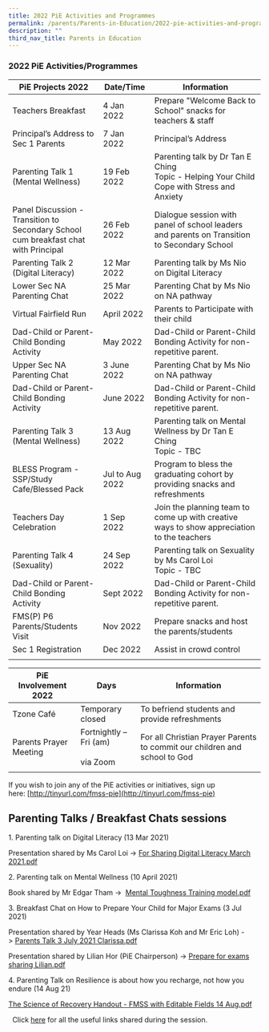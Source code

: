 ```yaml
---
title: 2022 PiE Activities and Programmes
permalink: /parents/Parents-in-Education/2022-pie-activities-and-programmes/
description: ""
third_nav_title: Parents in Education
---
```

### 2022 PiE Activities/Programmes

| PiE Projects 2022 | Date/Time | Information |
|---|---|---|
| Teachers Breakfast | 4 Jan 2022 | Prepare "Welcome Back to School" snacks for teachers & staff |
| Principal’s Address to Sec 1 Parents | 7 Jan 2022 | Principal’s Address |
| Parenting Talk 1 (Mental Wellness) | 19 Feb 2022 | Parenting talk by Dr Tan E Ching<br>Topic - Helping Your Child Cope with Stress and Anxiety |
| Panel Discussion - Transition to<br>Secondary School cum breakfast chat with Principal<br>  | 26 Feb 2022 | Dialogue session with panel of school leaders and parents on Transition to Secondary School |
| Parenting Talk 2 (Digital Literacy) | 12 Mar 2022 | Parenting talk by Ms Nio on Digital Literacy |
| Lower Sec NA Parenting Chat | 25 Mar 2022 | Parenting Chat by Ms Nio on NA pathway |
| Virtual Fairfield Run | April 2022 | Parents to Participate with their child |
| Dad-Child or Parent-Child Bonding Activity | May 2022 | Dad-Child or Parent-Child Bonding Activity for non-repetitive parent. |
| Upper Sec NA Parenting Chat | 3 June 2022 | Parenting Chat by Ms Nio on NA pathway |
| Dad-Child or Parent-Child Bonding Activity | June 2022 | Dad-Child or Parent-Child Bonding Activity for non-repetitive parent. |
| Parenting Talk 3 (Mental Wellness) | 13 Aug 2022 | Parenting talk on Mental Wellness by Dr Tan E Ching<br>Topic - TBC |
| BLESS Program - SSP/Study Cafe/Blessed Pack | Jul to Aug 2022 | Program to bless the graduating cohort by providing snacks and refreshments |
| Teachers Day Celebration | 1 Sep 2022 | Join the planning team to come up with creative ways to show appreciation to the teachers |
| Parenting Talk 4 (Sexuality) | 24 Sep 2022 | Parenting talk on Sexuality by Ms Carol Loi<br>Topic - TBC |
| Dad-Child or Parent-Child Bonding Activity | Sept 2022 | Dad-Child or Parent-Child Bonding Activity for non-repetitive parent. |
| FMS(P) P6 Parents/Students Visit | Nov 2022 | Prepare snacks and host the parents/students |
| Sec 1 Registration | Dec 2022 | Assist in crowd control |
|  |  |  |

| PiE Involvement 2022 | Days | Information |
|---|---|---|
| Tzone Café | Temporary closed  | To befriend students and provide refreshments |
| Parents Prayer Meeting | Fortnightly – Fri (am) <br><br>via Zoom | For all Christian Prayer Parents to commit our children and school to God  |
|  |  |  |

If you wish to join any of the PiE activities or initiatives, sign up here: [http://tinyurl.com/fmss-pie](http://tinyurl.com/fmss-pie)  

Parenting Talks / Breakfast Chats sessions
------------------------------------------

1\. Parenting talk on Digital Literacy (13 Mar 2021)

Presentation shared by Ms Carol Loi -> [For Sharing Digital Literacy March 2021.pdf](https://fairfieldmethodistsec-moe-edu-sg-admin.cwp.sg/qql/slot/u618/2021/Parents/PiE/For%20Sharing%20Digital%20Literacy%20March%202021.pdf)

  

2\. Parenting talk on Mental Wellness (10 April 2021)

Book shared by Mr Edgar Tham ->  [Mental Toughness Training model.pdf](https://fairfieldmethodistsec-moe-edu-sg-admin.cwp.sg/qql/slot/u618/2021/Parents/PiE/Mental%20Toughness%20Training%20model.pdf)  

  

3\. Breakfast Chat on How to Prepare Your Child for Major Exams (3 Jul 2021)

Presentation shared by Year Heads (Ms Clarissa Koh and Mr Eric Loh) -> [Parents Talk 3 July 2021 Clarissa.pdf](https://fairfieldmethodistsec-moe-edu-sg-admin.cwp.sg/qql/slot/u618/2021/Parents/PiE/Parents%20Talk%203%20July%202021%20Clarissa.pdf) 

Presentation shared by Lilian Hor (PiE Chairperson) -> [Prepare for exams sharing Lilian.pdf](https://fairfieldmethodistsec-moe-edu-sg-admin.cwp.sg/qql/slot/u618/2021/Parents/PiE/Prepare%20for%20exams%20sharing%20Lilian.pdf) 

  

4\. Parenting Talk on Resilience is about how you recharge, not how you endure (14 Aug 21)

[The Science of Recovery Handout - FMSS with Editable Fields 14 Aug.pdf](https://fairfieldmethodistsec.moe.edu.sg/qql/slot/u618/2021/Parents/PiE/The%20Science%20of%20Recovery%20Handout%20-%20FMSS%20with%20Editable%20Fields%2014%20Aug.pdf)  

  Click [here](https://fairfieldmethodistsec-moe-edu-sg-admin.cwp.sg/parents/partners-in-education/2021-pie-activities-programmes/parenting-talk-on-resilience-useful-links) for all the useful links shared during the session.
